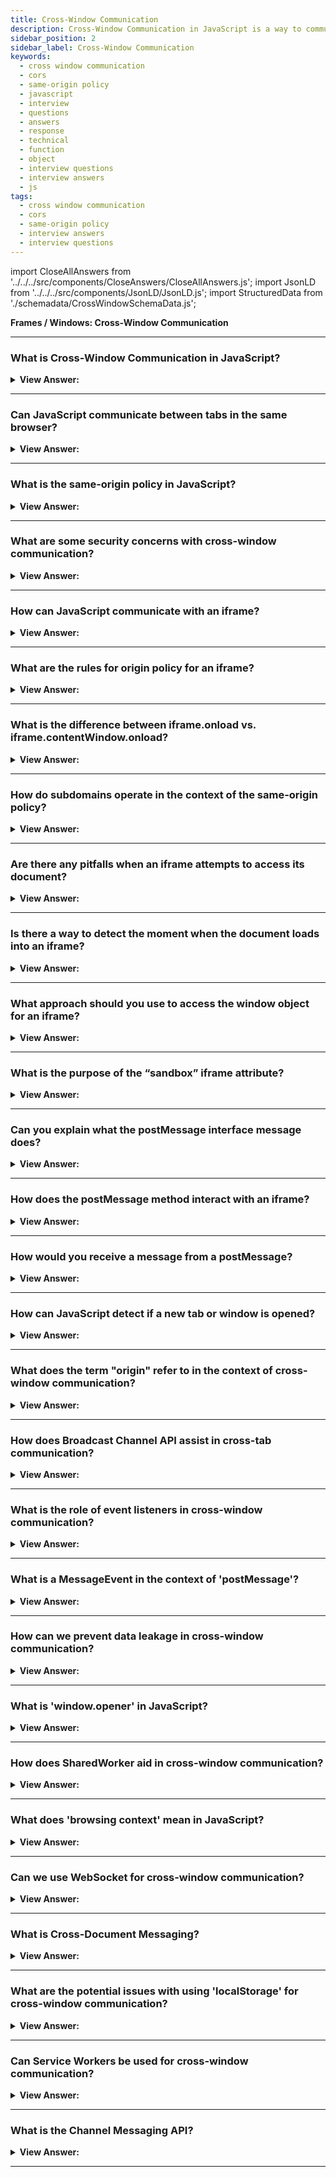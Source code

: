 ```yaml
---
title: Cross-Window Communication
description: Cross-Window Communication in JavaScript is a way to communicate between different windows. - JavaScript Interview Questions & Answers
sidebar_position: 2
sidebar_label: Cross-Window Communication
keywords:
  - cross window communication
  - cors
  - same-origin policy
  - javascript
  - interview
  - questions
  - answers
  - response
  - technical
  - function
  - object
  - interview questions
  - interview answers
  - js
tags:
  - cross window communication
  - cors
  - same-origin policy
  - interview answers
  - interview questions
---
```


import CloseAllAnswers from '../../../src/components/CloseAnswers/CloseAllAnswers.js';
import JsonLD from '../../../src/components/JsonLD/JsonLD.js';
import StructuredData from './schemadata/CrossWindowSchemaData.js';

<JsonLD data={StructuredData} />

<head>
  <title>Cross-Window Communication | JavaScript Frontend Interview</title>
</head>

**Frames / Windows: Cross-Window Communication**

<CloseAllAnswers />

---

### What is Cross-Window Communication in JavaScript?

<details>
  <summary><strong>View Answer:</strong></summary>
  <div>
  <div><strong>Interview Response:</strong> Cross-Window Communication is a technique allowing different browser windows or tabs, either on the same domain or different, to communicate with each other.
  </div><br />
  </div>
</details>

---

### Can JavaScript communicate between tabs in the same browser?

<details>
  <summary><strong>View Answer:</strong></summary>
  <div>
  <div><strong>Interview Response:</strong> Yes, JavaScript can communicate between browser tabs using mechanisms like localStorage events, BroadcastChannel API, SharedWorker, or postMessage API for cross-origin communication.
  </div><br />
  <div><strong className="codeExample">Code Example:</strong><br /><br />

  <div></div>

Sure, here's a simple code example using `localStorage` and `storage` event:

**Tab 1: Sending tab**

```javascript
// set data to localStorage
localStorage.setItem("message", "Hello from Tab 1");
```

**Tab 2: Receiving tab**

```javascript
// listen for storage events
window.addEventListener('storage', function(event) {
  if (event.key == 'message') {
    console.log('Received message: ' + event.newValue);
  }
});
```

In this example, when you set an item in `localStorage` from Tab 1, Tab 2 will receive this update through the `storage` event and log the new value.

  </div>
  </div>
</details>

---

### What is the same-origin policy in JavaScript?

<details>
  <summary><strong>View Answer:</strong></summary>
  <div>
  <div><strong>Interview Response:</strong> The Same-Origin Policy is a web security concept that restricts how a document or script from one origin can interact with a resource from another origin.
    </div><br />
  <div><strong>Technical Response:</strong> Two URLs are said to have the “same-origin” if they have the same protocol, domain, and port. The “Same Origin” (same site) policy limits access of windows and frames to each other. The idea is that if a user has two pages open: one from john-smith.com and another one is gmail.com, then they would not want a script from john-smith.com to read our mail from gmail.com. So, the “Same Origin” policy aims to protect users from information theft.
    </div><br />
  <div><strong className="codeExample">These URLs all share the same origin:</strong><br /><br />

  <div></div>

<div>
<ul>
<li>http://site.com</li>
<li>http://site.com/</li>
<li>http://site.com/my/page.html</li>
</ul>
</div>

  </div><br />
  <div><strong className="codeExample">These do not:</strong><br /><br />

  <div></div>

<div>
<ul>
<li>http://www.site.com (another domain: www. matters)</li>
<li>http://site.org (another domain: .org matters)</li>
<li>https://site.com (another protocol: https)</li>
<li>http://site.com:8080 (another port: 8080)</li>
</ul>
</div>

  </div>
  </div>
</details>

---

### What are some security concerns with cross-window communication?

<details>
  <summary><strong>View Answer:</strong></summary>
  <div>
  <div><strong>Interview Response:</strong> Security concerns include Cross-Site Scripting (XSS), where malicious scripts are injected into trusted websites, and Cross-Site Request Forgery (CSRF), tricking users into unwanted actions.
  </div><br />
  </div>
</details>

---

### How can JavaScript communicate with an iframe?

<details>
  <summary><strong>View Answer:</strong></summary>
  <div>
  <div><strong>Interview Response:</strong> JavaScript can communicate with an iframe using the `contentWindow` property to access the iframe's window object, or `postMessage` method for cross-origin communication.
  </div><br />
  </div>
</details>

---

### What are the rules for origin policy for an iframe?

<details>
  <summary><strong>View Answer:</strong></summary>
  <div>
  <div><strong>Interview Response:</strong> An iframe follows the same-origin policy as pop-up windows: it can freely interact with its parent document if they're of the same origin; otherwise, interactions are restricted.
    </div><br />
  <div><strong>Technical Response:</strong> The same rules that apply pop-up windows apply for iframes regarding origin policies. When we access something within the embedded window, the browser checks to see if the iframe has the base origin; if not, access gets prohibited (writing to location is an exception, its still permitted).
    </div><br />
  <div><strong className="codeExample">Code Example:</strong><br /><br />

  <div></div>

```html
<iframe src="https://example.com" id="iframe"></iframe>

<script>
  iframe.onload = function () {
    // we can get the reference to the inner window
    let iframeWindow = iframe.contentWindow; // OK
    try {
      // ...but not to the document inside it
      let doc = iframe.contentDocument; // ERROR
    } catch (e) {
      alert(e); // Security Error (another origin)
    }

    // also we can't READ the URL of the page in iframe
    try {
      // Can't read URL from the Location object
      let href = iframe.contentWindow.location.href; // ERROR
    } catch (e) {
      alert(e); // Security Error
    }

    // ...we can WRITE into location (and thus load something else into the iframe)!
    iframe.contentWindow.location = '/'; // OK

    iframe.onload = null; // clear the handler, not to run it after the location change
  };
</script>
```

  </div>
  </div>
</details>

---

### What is the difference between iframe.onload vs. iframe.contentWindow.onload?

<details>
  <summary><strong>View Answer:</strong></summary>
  <div>
  <div><strong>Interview Response:</strong> The `iframe.onload` event fires when the iframe and all its contents are loaded. `iframe.contentWindow.onload` fires when the iframe's window, and its document, are fully loaded, excluding assets like images or stylesheets.
    </div>
  </div>
</details>

---

### How do subdomains operate in the context of the same-origin policy?

<details>
  <summary><strong>View Answer:</strong></summary>
  <div>
  <div><strong>Technical Response:</strong> Subdomains are considered different origins under the same-origin policy, unless explicitly set otherwise. This means that cross-subdomain interactions are restricted by default.
    </div><br />
  <div><strong>Technical Response:</strong> Two URLs with distinct domains must have different origins. However, suppose multiple windows share the same second-level domain, such as jane.site.com, pam.site.com, and site.com (their common 2nd level domain is site.com). In that case, we can instruct the browser to ignore the difference and treat them as coming from the "same-origin" for cross-window communication. Execute the code in each window and assign the base domain to the subdomains to make it work.
    </div><br />
  <div><strong className="codeExample">Code Example:</strong><br /><br />

  <div></div>

```html
<script>
  document.domain = 'site.com';
</script>
```

  </div>
  </div>
</details>

---

### Are there any pitfalls when an iframe attempts to access its document?

<details>
  <summary><strong>View Answer:</strong></summary>
  <div>
  <div><strong>Interview Response:</strong> Yes, iframes from different origins cannot access each other's documents due to the Same-Origin Policy, leading to a "cross-origin" error.
    </div><br />
  <div><strong>Technical Response:</strong> Yes, there is a problem when an iframe arrives from the exact base origin, and we may access its page. It has nothing to do with cross-origin issues, but it is crucial to understand. An iframe has a document as soon as it gets created. But that document is not the same as the one that gets loaded into it! As a result, if we act on the document right away. We should not operate with the document of an unloaded iframe since it is incorrect. If we add event handlers to it, they get ignored.
    </div><br />
  <div><strong className="codeExample">Code Example:</strong><br /><br />

  <div></div>

```html
<iframe src="/" id="iframe"></iframe>

<script>
  let oldDoc = iframe.contentDocument;
  iframe.onload = function () {
    let newDoc = iframe.contentDocument;
    // the loaded document is not the same as initial!
    alert(oldDoc == newDoc); // false
  };
</script>
```

  </div>
  </div>
</details>

---

### Is there a way to detect the moment when the document loads into an iframe?

<details>
  <summary><strong>View Answer:</strong></summary>
  <div>
  <div><strong>Interview Response:</strong> Yes, when iframe.onload triggers. But it only triggers when the whole iframe with all resources is loaded. We can try to catch the moment earlier using checks in a setInterval method.
    </div><br />
  <div><strong className="codeExample">Code Example:</strong><br /><br />

  <div></div>

```html
<iframe src="/" id="iframe"></iframe>

<script>
  let oldDoc = iframe.contentDocument;

  // every 100 ms check if the document is the new one
  let timer = setInterval(() => {
    let newDoc = iframe.contentDocument;
    if (newDoc == oldDoc) return;

    alert('New document is here!');

    clearInterval(timer); // cancel setInterval, don't need it any more
  }, 100);
</script>
```

  </div>
  </div>
</details>

---

### What approach should you use to access the window object for an iframe?

<details>
  <summary><strong>View Answer:</strong></summary>
  <div>
  <div><strong>Interview Response:</strong> You can use the `contentWindow` property of the iframe to access its window object, assuming same-origin policy allows it.
    </div><br />
  <div><strong>Technical Response:</strong> A window object for &#8249;iframe&#8250; can also be obtained from the “named” collection window.frames. There are two options: by number or by name. In terms of figures: window.frames[0] – the window object for the first frame of the document. The window object for the frame with the name="iframeName" property is known as window.frames.iframeName.
    </div><br />
  <div><strong className="codeExample">Code Example:</strong><br /><br />

  <div></div>

```html
<iframe src="/" style="height:80px" name="win" id="iframe"></iframe>

<script>
  console.log(iframe.contentWindow == frames[0]); // true
  console.log(iframe.contentWindow == frames.win); // true
</script>
```

  </div>
  </div>
</details>

---

### What is the purpose of the “sandbox” iframe attribute?

<details>
  <summary><strong>View Answer:</strong></summary>
  <div>
  <div><strong>Interview Response:</strong> The "sandbox" attribute enhances security and restricts the iframe's behavior, including limiting scripts, blocking form submission, or preventing top navigation.
    </div><br />
  <div><strong>Technical Response:</strong> The sandbox property enables the exclusion of particular operations within an &#8249;iframe&#8250; to prevent it from running untrusted code. It "sandboxes" the iframe by treating it as though it came from somewhere else and applying extra constraints. For &#8249;iframe sandbox src="..."&#8250;, a "default set" of limitations is imposed. However, We can loosen restrictions, though, if we specify a space-separated list of limitations that we should not enforce as an attribute value, such as this: &#8249;iframe sandbox="allow-forms allow-popups"&#8250;. In other words, an empty "sandbox" property imposes the most robust restrictions imaginable, but we may specify a space-delimited list of those we want to remove.
    </div><br />
  <div><strong className="codeExample">Code Example:</strong><br /><br />

  <div></div>

```html
<script>
  <iframe src='demo_iframe_sandbox.htm' sandbox />; // STRICT SANDBOX LEVEL
</script>
```

  </div>
  </div>
</details>

---

### Can you explain what the postMessage interface message does?

<details>
  <summary><strong>View Answer:</strong></summary>
  <div>
  <div><strong>Interview Response:</strong> The `postMessage` interface safely enables cross-origin communication. It sends a message from the invoking window to another window or iframe, which can listen and respond.
    </div><br/>
  <div><strong>Technical Response:</strong> The postMessage interface allows windows to communicate with one another regardless of origin. So, it is a way around the “Same Origin” policy. It allows a window from john-smith.com to talk to gmail.com and exchange information, but only if they both agree and call corresponding JavaScript functions. That makes it safe for users. The interface has two parts or arguments.
    </div>
  </div>
</details>

---

### How does the postMessage method interact with an iframe?

<details>
  <summary><strong>View Answer:</strong></summary>
  <div>
  <div><strong>Interview Response:</strong> The `postMessage` method sends a message to the iframe's window object. The iframe can listen for this message with an 'onmessage' event handler.
    </div><br />
  <div><strong>Technical Response:</strong> The window that wants to send a message calls postMessage method of the receiving window. In other words, if we want to send the message to win, we should call win.postMessage(data, targetOrigin). The data argument is the data we are attempting to send. It can be any object; the data gets cloned using the “structured serialization algorithm”. IE supports only strings, so we should JSON.stringify complex objects to support that browser. The targetOrigin specifies the origin for the target window so that only a window from the given origin gets the message.
    </div><br />
  <div><strong className="codeExample">Code Example:</strong><br /><br />

  <div></div>

```html
<iframe src="http://example.com" name="example">
  <script>
    let win = window.frames.example;

    win.postMessage('message', 'http://example.com');
  </script>
</iframe>
```

  </div>
  </div>
</details>

---

### How would you receive a message from a postMessage?

<details>
  <summary><strong>View Answer:</strong></summary>
  <div>
  <div><strong>Interview Response:</strong> To receive a message from `postMessage`, you need set up an event listener for the 'message' event using `window.addEventListener('message', callbackFunction)`.
    </div><br />
  <div><strong>Technical Response:</strong> The target window should have a handler on the message event to receive a message. It is triggered when the postMessage method gets invoked (and targetOrigin check is successful). The event object has unique properties, including the data, origin, and source properties. The data property holds the data from the postMessage, and the origin property holds the value of the originating document. The source is the reference to the sender window. We can immediately source.postMessage(...) back if we want.
    </div><br />
  <div><strong className="codeExample">Code Example:</strong><br /><br />

  <div></div>

```js
window.addEventListener('message', function (event) {
  if (event.origin != 'http://javascript.info') {
    // something from an unknown domain, let's ignore it
    return;
  }

  console.log('received: ' + event.data);

  // can message back using event.source.postMessage(...)
});
```

  </div>
  </div>
</details>

---

### How can JavaScript detect if a new tab or window is opened?

<details>
  <summary><strong>View Answer:</strong></summary>
  <div>
  <div><strong>Interview Response:</strong> JavaScript can detect a new tab or window if it was opened by the same script using the `window.open` function, which returns a reference to the new window.</div><br />
  <div><strong className="codeExample">Code Example:</strong><br /><br />

  <div></div>

```js
let newWindow = window.open('https://www.example.com', '_blank');

if (newWindow) {
    alert('A new window or tab has been opened');
}
```

  </div>
  </div>
</details>

---

### What does the term "origin" refer to in the context of cross-window communication?

<details>
  <summary><strong>View Answer:</strong></summary>
  <div>
  <div><strong>Interview Response:</strong> In the context of cross-window communication, "origin" refers to the combination of scheme (protocol), host (domain), and port from which a document or script originates.
  </div><br />
  </div>
</details>

---

### How does Broadcast Channel API assist in cross-tab communication?

<details>
  <summary><strong>View Answer:</strong></summary>
  <div>
  <div><strong>Interview Response:</strong> Broadcast Channel API allows communication between different browser contexts (like tabs, windows, iframes) in the same origin by broadcasting messages to all active channels with the same name.
  </div><br />
  <div><strong className="codeExample">Code Example:</strong><br /><br />

  <div></div>

Here's a simple example of how to use the Broadcast Channel API:

```javascript
// Create a broadcast channel
let bc = new BroadcastChannel('test_channel');

// Send a message over the broadcast channel
bc.postMessage('Hello from current tab!');

// Listen for messages on the broadcast channel
bc.onmessage = function (event) {
  console.log('Received message: ' + event.data);
};
```

In this code, a new BroadcastChannel object is created named 'test_channel'. The `postMessage` method sends a message to all tabs listening to 'test_channel'. The `onmessage` handler logs any message received from the channel. Any tab that wants to communicate over this channel would use the same channel name 'test_channel'.

  </div>
  </div>
</details>

---

### What is the role of event listeners in cross-window communication?

<details>
  <summary><strong>View Answer:</strong></summary>
  <div>
  <div><strong>Interview Response:</strong> Event listeners enable receiving side in cross-window communication to react to events such as messages from `postMessage`, `storage` events for localStorage changes, or messages from a `BroadcastChannel`.
  </div><br />
  </div>
</details>

---

### What is a MessageEvent in the context of 'postMessage'?

<details>
  <summary><strong>View Answer:</strong></summary>
  <div>
  <div><strong>Interview Response:</strong> In the context of `postMessage`, a MessageEvent is an event fired when a message is received, containing data sent from the other window, its origin, and a reference to the source.
  </div><br />
  </div>
</details>

---

### How can we prevent data leakage in cross-window communication?

<details>
  <summary><strong>View Answer:</strong></summary>
  <div>
  <div><strong>Interview Response:</strong> Data leakage can be prevented by using the Same Origin Policy, validating message origin and data in `postMessage`, employing secure contexts (HTTPS), and mitigating against XSS and CSRF attacks.
  </div><br />
  </div>
</details>

---

### What is 'window.opener' in JavaScript?

<details>
  <summary><strong>View Answer:</strong></summary>
  <div>
  <div><strong>Interview Response:</strong> In JavaScript, `window.opener` is a reference to the window that opened the current window or tab, typically via the `window.open` method. It's `null` for windows not opened by script.
  </div><br />
  </div>
</details>

---

### How does SharedWorker aid in cross-window communication?

<details>
  <summary><strong>View Answer:</strong></summary>
  <div>
  <div><strong>Interview Response:</strong> SharedWorker allows multiple browser contexts (like tabs, windows, iframes) to share the same worker context and communicate with it, enabling data sharing and computation offloading.</div><br />
  <div><strong className="codeExample">Code Example:</strong><br /><br />

  <div></div>

Sure, here's a simple example of using a SharedWorker:

**SharedWorker script (mySharedWorker.js):**

```javascript
self.onconnect = function(e) {
  const port = e.ports[0];
  port.onmessage = function(e) {
    console.log("Message received from main script: " + e.data);
    port.postMessage("Hello back from SharedWorker");
  }
}
```

**Main script (in your HTML file):**

```javascript
if (window.SharedWorker) {
  let myWorker = new SharedWorker('mySharedWorker.js');

  myWorker.port.start();

  myWorker.port.postMessage("Hello from main script");
  myWorker.port.onmessage = function(e) {
    console.log("Message received from SharedWorker: " + e.data);
  }
}
```

In this code, the SharedWorker script listens for connection events and messages. The main script creates the SharedWorker, sends a message to it, and listens for messages back from it.

  </div>
  </div>
</details>

---

### What does 'browsing context' mean in JavaScript?

<details>
  <summary><strong>View Answer:</strong></summary>
  <div>
  <div><strong>Interview Response:</strong> In JavaScript, a 'browsing context' is an environment in which documents are presented to the user. It includes windows, tabs, iframes, or other embedded documents in a webpage.
  </div><br/>
  </div>
</details>

---

### Can we use WebSocket for cross-window communication?

<details>
  <summary><strong>View Answer:</strong></summary>
  <div>
  <div><strong>Interview Response:</strong> Yes, WebSocket can be used for cross-window communication. All tabs can connect to the same WebSocket server and exchange real-time messages, even with different origins.
  </div><br/>
  </div>
</details>

---

### What is Cross-Document Messaging?

<details>
  <summary><strong>View Answer:</strong></summary>
  <div>
  <div><strong>Interview Response:</strong> Cross-Document Messaging is a mechanism that allows documents to communicate with each other regardless of their source domain, using the `postMessage` method for safe cross-origin communication.
  </div><br/>
  </div>
</details>

---

### What are the potential issues with using 'localStorage' for cross-window communication?

<details>
  <summary><strong>View Answer:</strong></summary>
  <div>
  <div><strong>Interview Response:</strong> Potential issues include: lack of real-time updates without `storage` event listeners, size limitations, synchronous API can block main thread, potential for data conflicts, and not secure for sensitive data.
  </div><br/>
  </div>
</details>

---

### Can Service Workers be used for cross-window communication?

<details>
  <summary><strong>View Answer:</strong></summary>
  <div>
  <div><strong>Interview Response:</strong> Yes, Service Workers can be used for cross-window communication. They can respond to messages sent from pages under their control, send messages to them, and broadcast them to multiple pages.
  </div><br/>
  </div>
</details>

---

### What is the Channel Messaging API?

<details>
  <summary><strong>View Answer:</strong></summary>
  <div>
  <div><strong>Interview Response:</strong> The Channel Messaging API enables direct communication between different browsing contexts (like different tabs, windows, or iframes) or workers via two-way communication channels called MessageChannels.
  </div><br/>
  </div>
</details>

---
